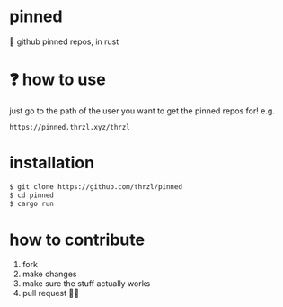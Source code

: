 # pinned
📌 github pinned repos, in rust

# ❓ how to use
just go to the path of the user you want to get the pinned repos for! e.g.
```
https://pinned.thrzl.xyz/thrzl
```

# installation
```sh
$ git clone https://github.com/thrzl/pinned
$ cd pinned
$ cargo run
```
# how to contribute
1. fork
2. make changes
3. make sure the stuff actually works
4. pull request 👍🏽
